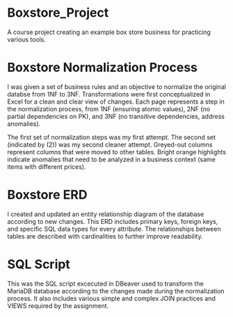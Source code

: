 # Boxstore_Project
A course project creating an example box store business for practicing various tools.

# Boxstore Normalization Process
I was given a set of business rules and an objective to normalize the original databse from 1NF to 3NF. Transformations were first conceptualized in Excel for a clean and clear view of changes. Each page represents a step in the normalization process, from 1NF (ensuring atomic values), 2NF (no partial dependencies on PK), and 3NF (no transitive dependencies, address anomalies). 

The first set of normalization steps was my first attempt. The second set (indicated by (2)) was my second cleaner attempt.
Greyed-out columns represent columns that were moved to other tables. Bright orange highlights indicate anomalies that need to be analyzed in a business context (same items with different prices).

# Boxstore ERD
I created and updated an entity relationship diagram of the database according to new changes. This ERD includes primary keys, foreign keys, and specific SQL data types for every attribute. The relationships between tables are described with cardinalities to further improve readability.

# SQL Script
This was the SQL script excecuted in DBeaver used to transform the MariaDB database according to the changes made during the normalization process. It also includes various simple and complex JOIN practices and VIEWS required by the assignment.
